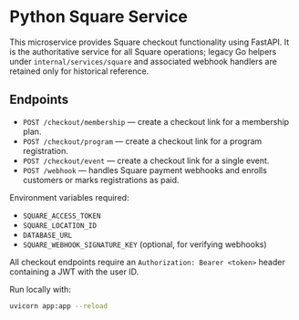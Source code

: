 # Python Square Service

This microservice provides Square checkout functionality using FastAPI. It is
the authoritative service for all Square operations; legacy Go helpers under
`internal/services/square` and associated webhook handlers are retained only for
historical reference.

## Endpoints

- `POST /checkout/membership` — create a checkout link for a membership plan.
- `POST /checkout/program` — create a checkout link for a program registration.
- `POST /checkout/event` — create a checkout link for a single event.
- `POST /webhook` — handles Square payment webhooks and enrolls customers or marks registrations as paid.

Environment variables required:

- `SQUARE_ACCESS_TOKEN`
- `SQUARE_LOCATION_ID`
- `DATABASE_URL`
- `SQUARE_WEBHOOK_SIGNATURE_KEY` (optional, for verifying webhooks)

All checkout endpoints require an `Authorization: Bearer <token>` header containing a JWT with the user ID.

Run locally with:

```bash
uvicorn app:app --reload
```
